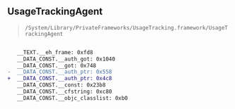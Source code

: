 ## UsageTrackingAgent

> `/System/Library/PrivateFrameworks/UsageTracking.framework/UsageTrackingAgent`

```diff

   __TEXT.__eh_frame: 0xfd8
   __DATA_CONST.__auth_got: 0x1040
   __DATA_CONST.__got: 0x748
-  __DATA_CONST.__auth_ptr: 0x558
+  __DATA_CONST.__auth_ptr: 0x4c8
   __DATA_CONST.__const: 0x23b8
   __DATA_CONST.__cfstring: 0xc80
   __DATA_CONST.__objc_classlist: 0xb0

```
